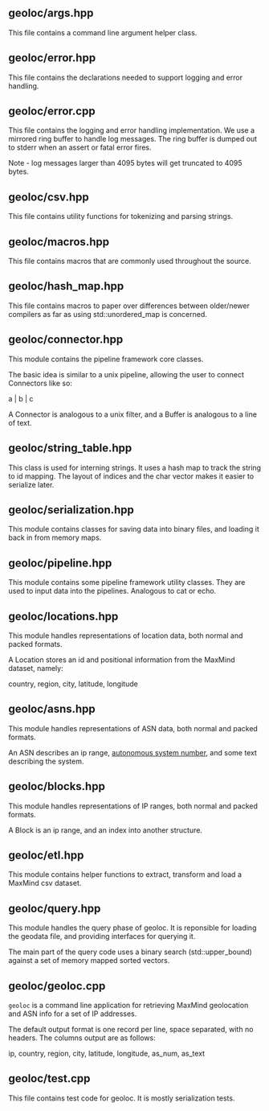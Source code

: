 geoloc/args.hpp
--------------------------

This file contains a command line argument helper class.

geoloc/error.hpp
--------------------------

This file contains the declarations needed to support logging and error handling.

geoloc/error.cpp
--------------------------

This file contains the logging and error handling implementation. We use a mirrored ring buffer to handle log messages. The ring buffer is dumped out to stderr when an assert or fatal error fires.

Note - log messages larger than 4095 bytes will get truncated to 4095 bytes.

geoloc/csv.hpp
--------------------------

This file contains utility functions for tokenizing and parsing strings.

geoloc/macros.hpp
--------------------------

This file contains macros that are commonly used throughout the source.

geoloc/hash\_map.hpp
--------------------------

This file contains macros to paper over differences between older/newer compilers as far as using std::unordered_map is concerned.

geoloc/connector.hpp
--------------------------

This module contains the pipeline framework core classes.

The basic idea is similar to a unix pipeline, allowing the user to connect Connectors like so:

a | b | c

A Connector is analogous to a unix filter, and a Buffer is analogous to a line of text.

geoloc/string\_table.hpp
--------------------------

This class is used for interning strings. It uses a hash map to track the string to id mapping.
The layout of indices and the char vector makes it easier to serialize later.

geoloc/serialization.hpp
--------------------------

This module contains classes for saving data into binary files, and loading it back in from memory maps.

geoloc/pipeline.hpp
--------------------------

This module contains some pipeline framework utility classes. They are used to input data into the pipelines. Analogous to cat or echo.

geoloc/locations.hpp
--------------------------

This module handles representations of location data, both normal and packed formats.

A Location stores an id and positional information from the MaxMind dataset, namely:

country, region, city, latitude, longitude

geoloc/asns.hpp
--------------------------

This module handles representations of ASN data, both normal and packed formats.

An ASN describes an ip range, [autonomous system number](http://en.wikipedia.org/wiki/Autonomous_system_%28Internet%29), and some text describing the system.

geoloc/blocks.hpp
--------------------------

This module handles representations of IP ranges, both normal and packed formats.

A Block is an ip range, and an index into another structure.

geoloc/etl.hpp
--------------------------

This module contains helper functions to extract, transform and load a MaxMind csv dataset.

geoloc/query.hpp
--------------------------

This module handles the query phase of geoloc. It is reponsible for loading the geodata file, and providing interfaces for querying it. 

The main part of the query code uses a binary search (std::upper\_bound) against a set of memory mapped sorted vectors.

geoloc/geoloc.cpp
--------------------------

```geoloc``` is a command line application for retrieving MaxMind geolocation and ASN info for a set of IP addresses.

The default output format is one record per line, space separated, with no headers. The columns output are as follows:

ip, country, region, city, latitude, longitude, as_num, as\_text

geoloc/test.cpp
--------------------------

This file contains test code for geoloc. It is mostly serialization tests.

